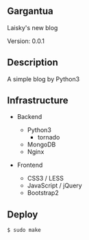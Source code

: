 Gargantua
---
Laisky's new blog

Version: 0.0.1

## Description

A simple blog by Python3

## Infrastructure

- Backend
    - Python3
        - tornado
    - MongoDB
    - Nginx

- Frontend
    - CSS3 / LESS
    - JavaScript / jQuery
    - Bootstrap2

## Deploy

```sh
$ sudo make
```
